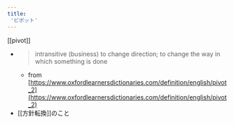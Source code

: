 ```yaml
---
title:
 'ピボット'
---
```


[[pivot]]
- > intransitive (business) to change direction; to change the way in which something is done
    - from [https://www.oxfordlearnersdictionaries.com/definition/english/pivot_2](https://www.oxfordlearnersdictionaries.com/definition/english/pivot_2)
- [[方針転換]]のこと
